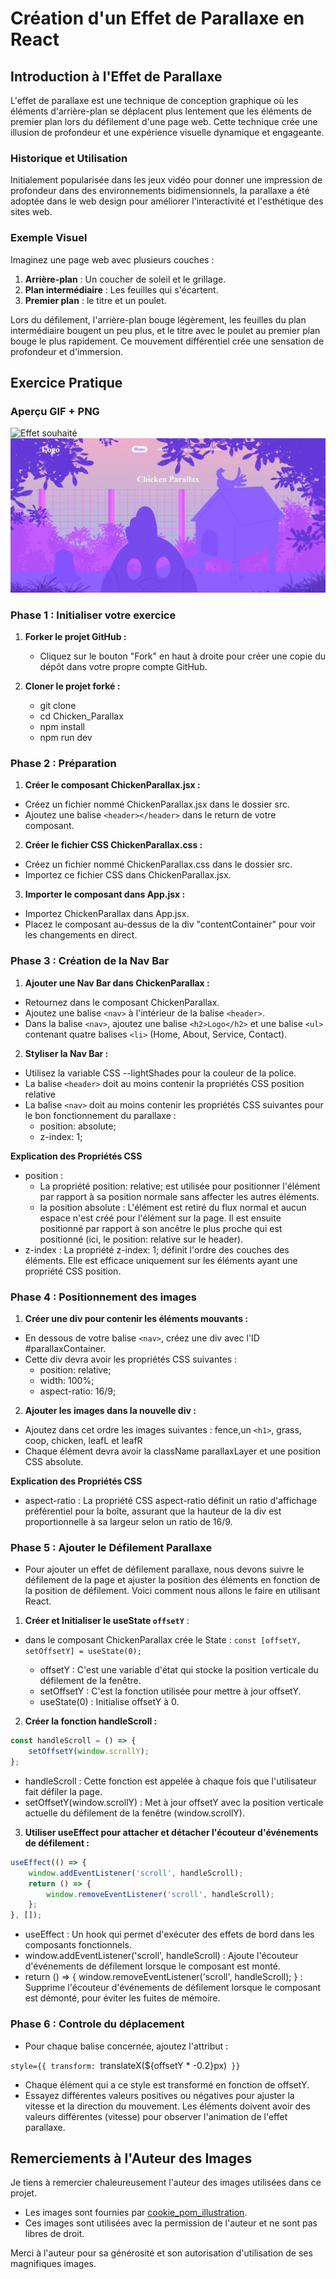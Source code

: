 # Création d'un Effet de Parallaxe en React

## Introduction à l'Effet de Parallaxe

L'effet de parallaxe est une technique de conception graphique où les éléments d'arrière-plan se déplacent plus lentement que les éléments de premier plan lors du défilement d'une page web. Cette technique crée une illusion de profondeur et une expérience visuelle dynamique et engageante.

### Historique et Utilisation

Initialement popularisée dans les jeux vidéo pour donner une impression de profondeur dans des environnements bidimensionnels, la parallaxe a été adoptée dans le web design pour améliorer l'interactivité et l'esthétique des sites web.

### Exemple Visuel

Imaginez une page web avec plusieurs couches :

1. **Arrière-plan** : Un coucher de soleil et le grillage.
2. **Plan intermédiaire** : Les feuilles qui s'écartent.
3. **Premier plan** : le titre et un poulet.

Lors du défilement, l'arrière-plan bouge légèrement,  les feuilles du plan intermédiaire bougent un peu plus, et le titre avec le poulet au premier plan bouge le plus rapidement. Ce mouvement différentiel crée une sensation de profondeur et d'immersion.


## Exercice Pratique

### Aperçu GIF + PNG

![Effet souhaité](./public/ChickenParallax.gif)
![Effet souhaité](./public/ChickenParallax.png)

### Phase 1 : Initialiser votre exercice

1. **Forker le projet GitHub :**

   - Cliquez sur le bouton "Fork" en haut à droite pour créer une copie du dépôt dans votre propre compte GitHub.

2. **Cloner le projet forké :**

   - git clone 
   - cd Chicken_Parallax
   - npm install
   - npm run dev  

### Phase 2 : Préparation

1. **Créer le composant ChickenParallax.jsx :**

- Créez un fichier nommé ChickenParallax.jsx dans le dossier src.
- Ajoutez une balise `<header></header>` dans le return de votre composant.

2. **Créer le fichier CSS ChickenParallax.css :**

- Créez un fichier nommé ChickenParallax.css dans le dossier src.
- Importez ce fichier CSS dans ChickenParallax.jsx.

3. **Importer le composant dans App.jsx :**

- Importez ChickenParallax dans App.jsx.
- Placez le composant au-dessus de la div "contentContainer" pour voir les changements en direct.

### Phase 3 : Création de la Nav Bar

1. **Ajouter une Nav Bar dans ChickenParallax :**

- Retournez dans le composant ChickenParallax.
- Ajoutez une balise `<nav>` à l'intérieur de la balise `<header>`.
- Dans la balise `<nav>`, ajoutez une balise `<h2>Logo</h2>` et une balise `<ul>` contenant quatre balises `<li>` (Home, About, Service, Contact).

2. **Styliser la Nav Bar :**

- Utilisez la variable CSS --lightShades pour la couleur de la police.
- La balise `<header>` doit au moins contenir la propriétés CSS position relative
- La balise `<nav>` doit au moins contenir les propriétés CSS suivantes pour le bon fonctionnement du parallaxe :
    - position: absolute;
    - z-index: 1;

**Explication des Propriétés CSS**

- position : 
    - La propriété position: relative; est utilisée pour positionner l'élément par rapport à sa position normale sans affecter les autres éléments.
    - la position absolute : L'élément est retiré du flux normal et aucun espace n'est créé pour l'élément sur la page. Il est ensuite positionné par rapport à son ancêtre le plus proche qui est positionné (ici, le position: relative sur le header).
- z-index : La propriété z-index: 1; définit l'ordre des couches des éléments. Elle est efficace uniquement sur les éléments ayant une propriété CSS position.

### Phase 4 : Positionnement des images

1. **Créer une div pour contenir les éléments mouvants :**

- En dessous de votre balise `<nav>`, créez une div avec l'ID #parallaxContainer.
- Cette div devra avoir les propriétés CSS suivantes :
    - position: relative;
    - width: 100%;
    - aspect-ratio: 16/9;

2. **Ajouter les images dans la nouvelle div :**

- Ajoutez dans cet ordre les images suivantes : fence,un `<h1>`, grass, coop, chicken, leafL et leafR
- Chaque élément devra avoir la className parallaxLayer et une position CSS absolute.

**Explication des Propriétés CSS**

- aspect-ratio : La propriété CSS aspect-ratio définit un ratio d'affichage préférentiel pour la boîte, assurant que la hauteur de la div est proportionnelle à sa largeur selon un ratio de 16/9.

### Phase 5 : Ajouter le Défilement Parallaxe

- Pour ajouter un effet de défilement parallaxe, nous devons suivre le défilement de la page et ajuster la position des éléments en fonction de la position de défilement. Voici comment nous allons le faire en utilisant React.

1. **Créer et Initialiser le useState `offsetY`** :
   
- dans le composant ChickenParallax crée le State :
   `const [offsetY, setOffsetY] = useState(0);`

    - offsetY : C'est une variable d'état qui stocke la position verticale du défilement de la fenêtre.
    - setOffsetY : C'est la fonction utilisée pour mettre à jour offsetY.
    - useState(0) : Initialise offsetY à 0.

2. **Créer la fonction handleScroll :**

```javascript
const handleScroll = () => {
    setOffsetY(window.scrollY);
};
```
- handleScroll : Cette fonction est appelée à chaque fois que l'utilisateur fait défiler la page.
- setOffsetY(window.scrollY) : Met à jour offsetY avec la position verticale actuelle du défilement de la fenêtre (window.scrollY).

3. **Utiliser useEffect pour attacher et détacher l'écouteur d'événements de défilement :**

```javascript
useEffect(() => {
    window.addEventListener('scroll', handleScroll);
    return () => {
        window.removeEventListener('scroll', handleScroll);
    };
}, []);
```

- useEffect : Un hook qui permet d'exécuter des effets de bord dans les composants fonctionnels.
- window.addEventListener('scroll', handleScroll) : Ajoute l'écouteur d'événements de défilement lorsque le composant est monté.
- return () => { window.removeEventListener('scroll', handleScroll); } : Supprime l'écouteur d'événements de défilement lorsque le composant est démonté, pour éviter les fuites de mémoire.

### Phase 6 : Controle du déplacement

- Pour chaque balise concernée, ajoutez l'attribut :

`style={{ transform: `translateX(${offsetY * -0.2}px)` }}`

- Chaque élément qui a ce style est transformé en fonction de offsetY. 
- Essayez différentes valeurs positives ou négatives pour ajuster la vitesse et la direction du mouvement. Les éléments doivent avoir des valeurs différentes (vitesse) pour observer l'animation de l'effet parallaxe.

## Remerciements à l'Auteur des Images

Je tiens à remercier chaleureusement l'auteur des images utilisées dans ce projet.

- Les images sont fournies par [cookie_pom_illustration](https://www.instagram.com/cookie_pom_Illustration/).
- Ces images sont utilisées avec la permission de l'auteur et ne sont pas libres de droit.

Merci à l'auteur pour sa générosité et son autorisation d'utilisation de ses magnifiques images.
